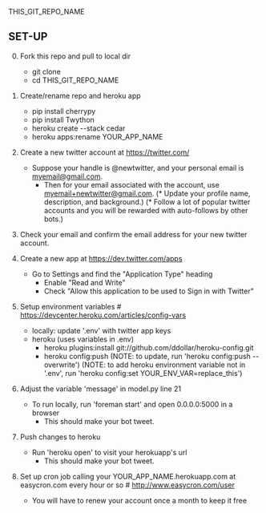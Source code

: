 THIS_GIT_REPO_NAME

SET-UP
-------
0. Fork this repo and pull to local dir
    * git clone 
    * cd THIS_GIT_REPO_NAME
1. Create/rename repo and heroku app
    * pip install cherrypy
    * pip install Twython
    * heroku create --stack cedar
    * heroku apps:rename YOUR_APP_NAME

2. Create a new twitter account at https://twitter.com/
    * Suppose your handle is @newtwitter, and your personal email is myemail@gmail.com.
        - Then for your email associated with the account, use myemail+newtwitter@gmail.com.
    (* Update your profile name, description, and background.)
    (* Follow a lot of popular twitter accounts and you will be rewarded with auto-follows by other bots.)
3. Check your email and confirm the email address for your new twitter account.
4. Create a new app at https://dev.twitter.com/apps
    * Go to Settings and find the "Application Type" heading
        - Enable "Read and Write"
        - Check "Allow this application to be used to Sign in with Twitter"
5. Setup environment variables # https://devcenter.heroku.com/articles/config-vars
    * locally: update '.env' with twitter app keys
    * heroku (uses variables in .env)
        - heroku plugins:install git://github.com/ddollar/heroku-config.git
        - heroku config:push
        (NOTE: to update, run 'heroku config:push --overwrite')
        (NOTE: to add heroku environment variable not in '.env', run 'heroku config:set YOUR_ENV_VAR=replace_this')

6. Adjust the variable 'message' in model.py line 21
    * To run locally, run 'foreman start' and open 0.0.0.0:5000 in a browser
        - This should make your bot tweet.
7. Push changes to heroku
    * Run 'heroku open' to visit your herokuapp's url
        - This should make your bot tweet.
8. Set up cron job calling your YOUR_APP_NAME.herokuapp.com at easycron.com every hour or so # http://www.easycron.com/user
    * You will have to renew your account once a month to keep it free
